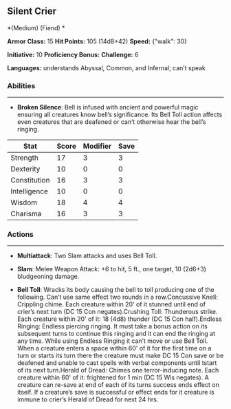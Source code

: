 ## Silent Crier
*(Medium) (Fiend) *

**Armor Class:** 15
**Hit Points:** 105 (14d8+42)
**Speed:** {"walk": 30}

**Initiative:** 10
**Proficiency Bonus:**
**Challenge:** 6

**Languages:** understands Abyssal, Common, and Infernal; can’t speak

### Abilities
 --- 
- **Broken Silence**: Bell is infused with ancient and powerful magic ensuring all creatures know bell’s significance. Its Bell Toll action affects even creatures that are deafened or can’t otherwise hear the bell’s ringing.



| Stat | Score | Modifier | Save |
| ---- | ---- | ---- | ---- |
| Strength | 17 | 3 | 3 |
| Dexterity | 10 | 0 | 0 |
| Constitution | 16 | 3 | 3 |
| Intelligence | 10 | 0 | 0 |
| Wisdom | 18 | 4 | 4 |
| Charisma | 16 | 3 | 3 |

### Actions
 --- 
- **Multiattack**: Two Slam attacks and uses Bell Toll.

- **Slam**: Melee Weapon Attack: +6 to hit, 5 ft., one target, 10 (2d6+3) bludgeoning damage.

- **Bell Toll**: Wracks its body causing the bell to toll producing one of the following. Can’t use same effect two rounds in a row.Concussive Knell: Crippling chime. Each creature within 20' of it stunned until end of crier’s next turn (DC 15 Con negates).Crushing Toll: Thunderous strike. Each creature within 20' of it: 18 (4d8) thunder (DC 15 Con half).Endless Ringing: Endless piercing ringing. It must take a bonus action on its subsequent turns to continue this ringing and it can end the ringing at any time. While using Endless Ringing it can’t move or use Bell Toll. When a creature enters a space within 60' of it for the first time on a turn or starts its turn there the creature must make DC 15 Con save or be deafened and unable to cast spells with verbal components until tstart of its next turn.Herald of Dread: Chimes one terror-inducing note. Each creature within 60' of it: frightened for 1 min (DC 15 Wis negates). A creature can re-save at end of each of its turns success ends effect on itself. If a creature’s save is successful or effect ends for it creature is immune to crier’s Herald of Dread for next 24 hrs.

